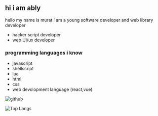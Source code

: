 ## hi i am ably 
hello my name is murat i am a young software developer and web library developer
  - hacker script developer
  - web UI/ux developer
### programming languages i know
  - javascript
  - shellscript
  - lua
  - html
  - css
  - web devolopment language (react,vue)
  
  

![github](https://github-readme-stats.vercel.app/api?username=HACKERA316&show_icons=true&theme=tokyonight)

![Top Langs](https://github-readme-stats.vercel.app/api/top-langs/?username=HACKERA316&layout=compact&theme=tokyonight)
